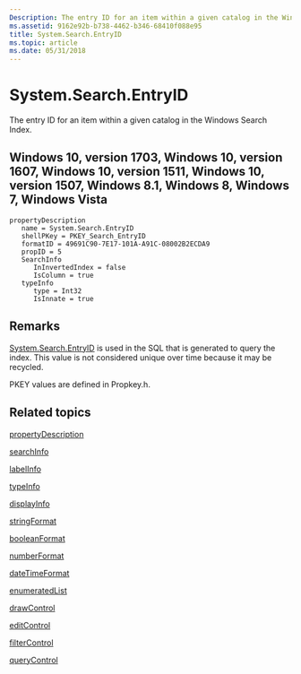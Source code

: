 ```yaml
---
Description: The entry ID for an item within a given catalog in the Windows Search Index.
ms.assetid: 9162e92b-b738-4462-b346-68410f088e95
title: System.Search.EntryID
ms.topic: article
ms.date: 05/31/2018
---
```


# System.Search.EntryID

The entry ID for an item within a given catalog in the Windows Search Index.

## Windows 10, version 1703, Windows 10, version 1607, Windows 10, version 1511, Windows 10, version 1507, Windows 8.1, Windows 8, Windows 7, Windows Vista

```
propertyDescription
   name = System.Search.EntryID
   shellPKey = PKEY_Search_EntryID
   formatID = 49691C90-7E17-101A-A91C-08002B2ECDA9
   propID = 5
   SearchInfo
      InInvertedIndex = false
      IsColumn = true
   typeInfo
      type = Int32
      IsInnate = true
```

## Remarks

[System.Search.EntryID]() is used in the SQL that is generated to query the index. This value is not considered unique over time because it may be recycled.

PKEY values are defined in Propkey.h.

## Related topics

<dl> <dt>

[propertyDescription](./propdesc-schema-propertydescription.md)
</dt> <dt>

[searchInfo](./propdesc-schema-searchinfo.md)
</dt> <dt>

[labelInfo](./propdesc-schema-labelinfo.md)
</dt> <dt>

[typeInfo](./propdesc-schema-typeinfo.md)
</dt> <dt>

[displayInfo](./propdesc-schema-displayinfo.md)
</dt> <dt>

[stringFormat](./propdesc-schema-stringformat.md)
</dt> <dt>

[booleanFormat](./propdesc-schema-booleanformat.md)
</dt> <dt>

[numberFormat](./propdesc-schema-numberformat.md)
</dt> <dt>

[dateTimeFormat](./propdesc-schema-datetimeformat.md)
</dt> <dt>

[enumeratedList](./propdesc-schema-enumeratedlist.md)
</dt> <dt>

[drawControl](./propdesc-schema-drawcontrol.md)
</dt> <dt>

[editControl](./propdesc-schema-editcontrol.md)
</dt> <dt>

[filterControl](./propdesc-schema-filtercontrol.md)
</dt> <dt>

[queryControl](./propdesc-schema-querycontrol.md)
</dt> </dl>

 

 